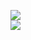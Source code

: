 [![](https://img.shields.io/badge/Made%20With-Github%20Spray-lightgrey.svg?style=for-the-badge&logo=github)](https://github.com/Annihil/github-spray#2186)  
[![](https://i.imgur.com/2DrTn0Z.gif)](https://github.com/Annihil/github-spray)